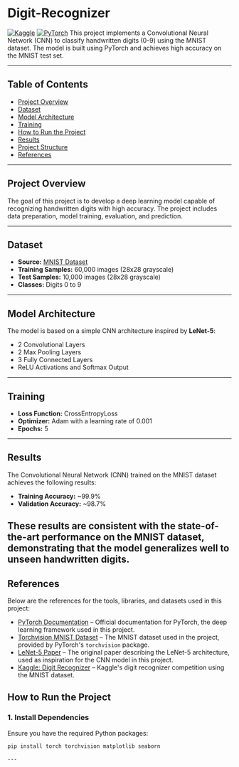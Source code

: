 # Digit-Recognizer
[![Kaggle](https://img.shields.io/badge/kaggle-competitions-blue)](https://kaggle.com) 
[![PyTorch](https://img.shields.io/badge/PyTorch-latest-red?logo=pytorch)](https://pytorch.org)
This project implements a Convolutional Neural Network (CNN) to classify handwritten digits (0-9) using the MNIST dataset. The model is built using PyTorch and achieves high accuracy on the MNIST test set.

---

## Table of Contents

- [Project Overview](#project-overview)
- [Dataset](#dataset)
- [Model Architecture](#model-architecture)
- [Training](#training)
- [How to Run the Project](#how-to-run-the-project)
- [Results](#results)
- [Project Structure](#project-structure)
- [References](#references)

---

## Project Overview

The goal of this project is to develop a deep learning model capable of recognizing handwritten digits with high accuracy. The project includes data preparation, model training, evaluation, and prediction.

---

## Dataset

- **Source:** [MNIST Dataset](http://yann.lecun.com/exdb/mnist/)
- **Training Samples:** 60,000 images (28x28 grayscale)
- **Test Samples:** 10,000 images (28x28 grayscale)
- **Classes:** Digits 0 to 9

---

## Model Architecture

The model is based on a simple CNN architecture inspired by **LeNet-5**:
- 2 Convolutional Layers
- 2 Max Pooling Layers
- 3 Fully Connected Layers
- ReLU Activations and Softmax Output

---

## Training

- **Loss Function:** CrossEntropyLoss
- **Optimizer:** Adam with a learning rate of 0.001
- **Epochs:** 5

---
## Results

The Convolutional Neural Network (CNN) trained on the MNIST dataset achieves the following results:

- **Training Accuracy:** ~99.9%
- **Validation Accuracy:** ~98.7%

These results are consistent with the state-of-the-art performance on the MNIST dataset, demonstrating that the model generalizes well to unseen handwritten digits.
---

## References

Below are the references for the tools, libraries, and datasets used in this project:

- [PyTorch Documentation](https://pytorch.org/docs/stable/index.html) – Official documentation for PyTorch, the deep learning framework used in this project.
- [Torchvision MNIST Dataset](https://pytorch.org/vision/stable/datasets.html#mnist) – The MNIST dataset used in the project, provided by PyTorch's `torchvision` package.
- [LeNet-5 Paper](http://yann.lecun.com/exdb/lenet/) – The original paper describing the LeNet-5 architecture, used as inspiration for the CNN model in this project.
- [Kaggle: Digit Recognizer](https://www.kaggle.com/c/digit-recognizer/data) – Kaggle's digit recognizer competition using the MNIST dataset.


## How to Run the Project

### 1. **Install Dependencies**
Ensure you have the required Python packages:
```bash
pip install torch torchvision matplotlib seaborn

---




